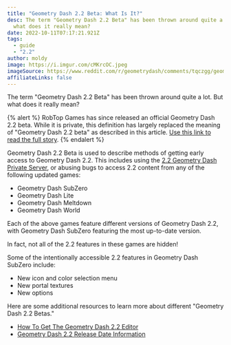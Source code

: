 ```yaml
---
title: "Geometry Dash 2.2 Beta: What Is It?"
desc: The term "Geometry Dash 2.2 Beta" has been thrown around quite a lot. But
  what does it really mean?
date: 2022-10-11T07:17:21.921Z
tags:
  - guide
  - "2.2"
author: moldy
image: https://i.imgur.com/cMKrcOC.jpeg
imageSource: https://www.reddit.com/r/geometrydash/comments/tqczgg/geometry_dash_22/
affiliateLinks: false
---
```

The term "Geometry Dash 2.2 Beta" has been thrown around quite a lot. But what does it really mean?

{% alert %}
RobTop Games has since released an official Geometry Dash 2.2 beta. While it is private, this definition has largely replaced the meaning of "Geometry Dash 2.2 beta" as described in this article. [Use this link to read the full story](/posts/closed-geometry-dash-2-2-beta-released-on-steam/).
{% endalert %}

Geometry Dash 2.2 Beta is used to describe methods of getting early access to Geometry Dash 2.2. This includes using the [2.2 Geometry Dash Private Server](/posts/geometry-dash-2-2-editor-unlocked-how-to-get-the-2-2-level-editor-2022/), or abusing bugs to access 2.2 content from any of the following updated games:

- Geometry Dash SubZero 
- Geometry Dash Lite
- Geometry Dash Meltdown
- Geometry Dash World

Each of the above games feature different versions of Geometry Dash 2.2, with Geometry Dash SubZero featuring the most up-to-date version.

In fact, not all of the 2.2 features in these games are hidden!

Some of the intentionally accessible 2.2 features in Geometry Dash SubZero include:

- New icon and color selection menu
- New portal textures
- New options

Here are some additional resources to learn more about different "Geometry Dash 2.2 Betas."

- [How To Get The Geometry Dash 2.2 Editor](/posts/geometry-dash-2-2-editor-unlocked-how-to-get-the-2-2-level-editor-2022/)
- [Geometry Dash 2.2 Release Date Information](/posts/geometry-dash-2-2-release-date/)